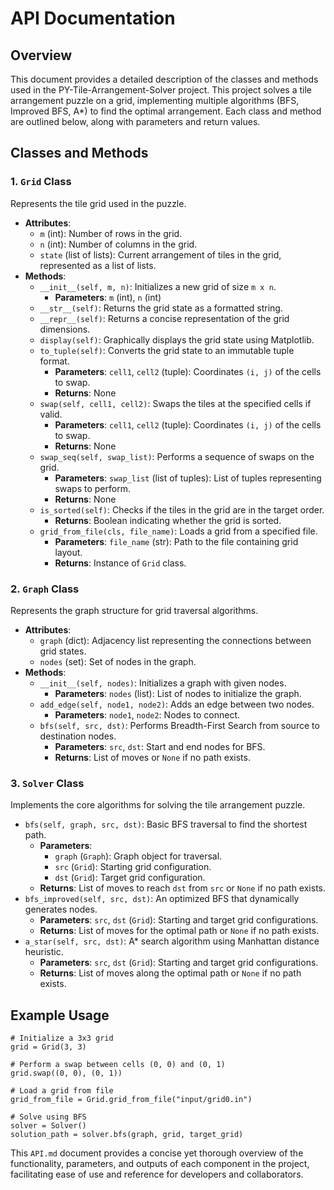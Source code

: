 <h1>API Documentation</h1>

<h2>Overview</h2>
<p>This document provides a detailed description of the classes and methods used in the PY-Tile-Arrangement-Solver project. This project solves a tile arrangement puzzle on a grid, implementing multiple algorithms (BFS, Improved BFS, A*) to find the optimal arrangement. Each class and method are outlined below, along with parameters and return values.</p>

<h2>Classes and Methods</h2>

<h3>1. <code>Grid</code> Class</h3>
<p>Represents the tile grid used in the puzzle.</p>

<ul>
  <li><strong>Attributes</strong>:
    <ul>
      <li><code>m</code> (int): Number of rows in the grid.</li>
      <li><code>n</code> (int): Number of columns in the grid.</li>
      <li><code>state</code> (list of lists): Current arrangement of tiles in the grid, represented as a list of lists.</li>
    </ul>
  </li>
  <li><strong>Methods</strong>:
    <ul>
      <li><code>__init__(self, m, n)</code>: Initializes a new grid of size <code>m x n</code>.
        <ul>
          <li><strong>Parameters</strong>: <code>m</code> (int), <code>n</code> (int)</li>
        </ul>
      </li>
      <li><code>__str__(self)</code>: Returns the grid state as a formatted string.
      </li>
      <li><code>__repr__(self)</code>: Returns a concise representation of the grid dimensions.
      </li>
      <li><code>display(self)</code>: Graphically displays the grid state using Matplotlib.
      </li>
      <li><code>to_tuple(self)</code>: Converts the grid state to an immutable tuple format.
        <ul>
          <li><strong>Parameters</strong>: <code>cell1</code>, <code>cell2</code> (tuple): Coordinates <code>(i, j)</code> of the cells to swap.</li>
          <li><strong>Returns</strong>: None</li>
        </ul>
      </li>
      <li><code>swap(self, cell1, cell2)</code>: Swaps the tiles at the specified cells if valid.
        <ul>
          <li><strong>Parameters</strong>: <code>cell1</code>, <code>cell2</code> (tuple): Coordinates <code>(i, j)</code> of the cells to swap.</li>
          <li><strong>Returns</strong>: None</li>
        </ul>
      </li>
      <li><code>swap_seq(self, swap_list)</code>: Performs a sequence of swaps on the grid.
        <ul>
          <li><strong>Parameters</strong>: <code>swap_list</code> (list of tuples): List of tuples representing swaps to perform.</li>
          <li><strong>Returns</strong>: None</li>
        </ul>
      </li>
      <li><code>is_sorted(self)</code>: Checks if the tiles in the grid are in the target order.
        <ul>
          <li><strong>Returns</strong>: Boolean indicating whether the grid is sorted.</li>
        </ul>
      </li>
      <li><code>grid_from_file(cls, file_name)</code>: Loads a grid from a specified file.
        <ul>
          <li><strong>Parameters</strong>: <code>file_name</code> (str): Path to the file containing grid layout.</li>
          <li><strong>Returns</strong>: Instance of <code>Grid</code> class.</li>
        </ul>
      </li>
    </ul>
  </li>
</ul>

<h3>2. <code>Graph</code> Class</h3>
<p>Represents the graph structure for grid traversal algorithms.</p>

<ul>
  <li><strong>Attributes</strong>:
    <ul>
      <li><code>graph</code> (dict): Adjacency list representing the connections between grid states.</li>
      <li><code>nodes</code> (set): Set of nodes in the graph.</li>
    </ul>
  </li>
  <li><strong>Methods</strong>:
    <ul>
      <li><code>__init__(self, nodes)</code>: Initializes a graph with given nodes.
        <ul>
          <li><strong>Parameters</strong>: <code>nodes</code> (list): List of nodes to initialize the graph.</li>
        </ul>
      </li>
      <li><code>add_edge(self, node1, node2)</code>: Adds an edge between two nodes.
        <ul>
          <li><strong>Parameters</strong>: <code>node1</code>, <code>node2</code>: Nodes to connect.</li>
        </ul>
      </li>
      <li><code>bfs(self, src, dst)</code>: Performs Breadth-First Search from source to destination nodes.
        <ul>
          <li><strong>Parameters</strong>: <code>src</code>, <code>dst</code>: Start and end nodes for BFS.</li>
          <li><strong>Returns</strong>: List of moves or <code>None</code> if no path exists.</li>
        </ul>
      </li>
    </ul>
  </li>
</ul>

<h3>3. <code>Solver</code> Class</h3>
<p>Implements the core algorithms for solving the tile arrangement puzzle.</p>

<ul>
  <li><code>bfs(self, graph, src, dst)</code>: Basic BFS traversal to find the shortest path.
    <ul>
      <li><strong>Parameters</strong>:
        <ul>
          <li><code>graph</code> (<code>Graph</code>): Graph object for traversal.</li>
          <li><code>src</code> (<code>Grid</code>): Starting grid configuration.</li>
          <li><code>dst</code> (<code>Grid</code>): Target grid configuration.</li>
        </ul>
      </li>
      <li><strong>Returns</strong>: List of moves to reach <code>dst</code> from <code>src</code> or <code>None</code> if no path exists.</li>
    </ul>
  </li>
  
  <li><code>bfs_improved(self, src, dst)</code>: An optimized BFS that dynamically generates nodes.
    <ul>
      <li><strong>Parameters</strong>: <code>src</code>, <code>dst</code> (<code>Grid</code>): Starting and target grid configurations.</li>
      <li><strong>Returns</strong>: List of moves for the optimal path or <code>None</code> if no path exists.</li>
    </ul>
  </li>
  
  <li><code>a_star(self, src, dst)</code>: A* search algorithm using Manhattan distance heuristic.
    <ul>
      <li><strong>Parameters</strong>: <code>src</code>, <code>dst</code> (<code>Grid</code>): Starting and target grid configurations.</li>
      <li><strong>Returns</strong>: List of moves along the optimal path or <code>None</code> if no path exists.</li>
    </ul>
  </li>
</ul>

<h2>Example Usage</h2>

<pre><code># Initialize a 3x3 grid
grid = Grid(3, 3)

# Perform a swap between cells (0, 0) and (0, 1)
grid.swap((0, 0), (0, 1))

# Load a grid from file
grid_from_file = Grid.grid_from_file("input/grid0.in")

# Solve using BFS
solver = Solver()
solution_path = solver.bfs(graph, grid, target_grid)
</code></pre>

<p>This <code>API.md</code> document provides a concise yet thorough overview of the functionality, parameters, and outputs of each component in the project, facilitating ease of use and reference for developers and collaborators.</p>
